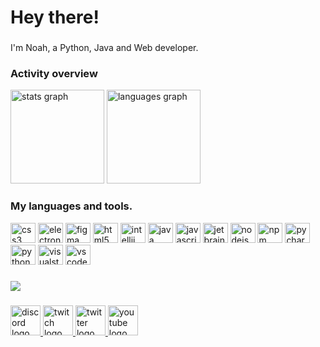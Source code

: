<h1 align="left">Hey there!</h1>

###

<p align="left">I'm Noah, a Python, Java and Web developer.</p>

### Activity overview

<div align="left">
  <img src="https://github-readme-stats.vercel.app/api?username=NoahOnFyre&hide_title=true&hide_rank=true&show_icons=true&include_all_commits=true&count_private=true&disable_animations=false&theme=monokai&locale=en&hide_border=true&order=1" height="150" alt="stats graph"  />
  <img src="https://github-readme-stats.vercel.app/api/top-langs?username=NoahOnFyre&locale=en&hide_title=true&layout=compact&card_width=320&langs_count=6&theme=monokai&hide_border=true&order=2" height="150" alt="languages graph"  />
</div>

### My languages and tools.

<div align="left">
  <img src="https://cdn.jsdelivr.net/gh/devicons/devicon/icons/css3/css3-original.svg" height="32" width="40" alt="css3 logo"  />
  <img src="https://cdn.jsdelivr.net/gh/devicons/devicon/icons/electron/electron-original.svg" height="32" width="40" alt="electron logo"  />
  <img src="https://cdn.jsdelivr.net/gh/devicons/devicon/icons/figma/figma-original.svg" height="32" width="40" alt="figma logo"  />
  <img src="https://cdn.jsdelivr.net/gh/devicons/devicon/icons/html5/html5-original.svg" height="32" width="40" alt="html5 logo"  />
  <img src="https://cdn.jsdelivr.net/gh/devicons/devicon/icons/intellij/intellij-original.svg" height="32" width="40" alt="intellij logo"  />
  <img src="https://cdn.jsdelivr.net/gh/devicons/devicon/icons/java/java-original.svg" height="32" width="40" alt="java logo"  />
  <img src="https://cdn.jsdelivr.net/gh/devicons/devicon/icons/javascript/javascript-original.svg" height="32" width="40" alt="javascript logo"  />
  <img src="https://cdn.jsdelivr.net/gh/devicons/devicon/icons/jetbrains/jetbrains-original.svg" height="32" width="40" alt="jetbrains logo"  />
  <img src="https://cdn.jsdelivr.net/gh/devicons/devicon/icons/nodejs/nodejs-original.svg" height="32" width="40" alt="nodejs logo"  />
  <img src="https://cdn.jsdelivr.net/gh/devicons/devicon/icons/npm/npm-original-wordmark.svg" height="32" width="40" alt="npm logo"  />
  <img src="https://cdn.jsdelivr.net/gh/devicons/devicon/icons/pycharm/pycharm-original.svg" height="32" width="40" alt="pycharm logo"  />
  <img src="https://cdn.jsdelivr.net/gh/devicons/devicon/icons/python/python-original.svg" height="32" width="40" alt="python logo"  />
  <img src="https://cdn.jsdelivr.net/gh/devicons/devicon/icons/visualstudio/visualstudio-plain.svg" height="32" width="40" alt="visualstudio logo"  />
  <img src="https://cdn.jsdelivr.net/gh/devicons/devicon/icons/vscode/vscode-original.svg" height="32" width="40" alt="vscode logo"  />
</div>

###

<div align="left">
  <img src="https://komarev.com/ghpvc/?username=NoahOnFyre&style=for-the-badge"></img>
</div>

###

<div align="left">
  <a href="https://discord.io/onfyre" target="_blank">
    <img src="https://img.shields.io/static/v1?message=Discord&logo=discord&label=&color=7289DA&logoColor=white&labelColor=&style=for-the-badge" height="48" alt="discord logo"  />
  </a>
  <a href="https://twitch.tv/noahonfyre" target="_blank">
    <img src="https://img.shields.io/static/v1?message=Twitch&logo=twitch&label=&color=9146FF&logoColor=white&labelColor=&style=for-the-badge" height="48" alt="twitch logo"  />
  </a>
  <a href="https://twitter.com/noahonfyre" target="_blank">
    <img src="https://img.shields.io/static/v1?message=Twitter&logo=twitter&label=&color=1DA1F2&logoColor=white&labelColor=&style=for-the-badge" height="48" alt="twitter logo"  />
  </a>
  <a href="https://www.youtube.com/@noahonfyre" target="_blank">
    <img src="https://img.shields.io/static/v1?message=Youtube&logo=youtube&label=&color=FF0000&logoColor=white&labelColor=&style=for-the-badge" height="48" alt="youtube logo"  />
  </a>
</div>

###
